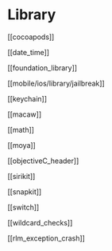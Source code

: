 # Library


[[cocoapods]]

[[date_time]]

[[foundation_library]]

[[mobile/ios/library/jailbreak]]

[[keychain]]

[[macaw]]

[[math]]

[[moya]]

[[objectiveC_header]]

[[sirikit]]

[[snapkit]]

[[switch]]

[[wildcard_checks]]

[[rlm_exception_crash]]

